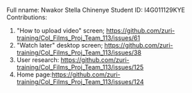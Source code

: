 Full nname: Nwakor Stella Chinenye
Student ID: I4G011129KYE
Contributions:
1. "How to upload video" screen; https://github.com/zuri-training/Col_Films_Proj_Team_113/issues/61
2. "Watch later" desktop screen; https://github.com/zuri-training/Col_Films_Proj_Team_113/issues/38
3. User research: https://github.com/zuri-training/Col_Films_Proj_Team_113/issues/125
4. Home page:https://github.com/zuri-training/Col_Films_Proj_Team_113/issues/124
